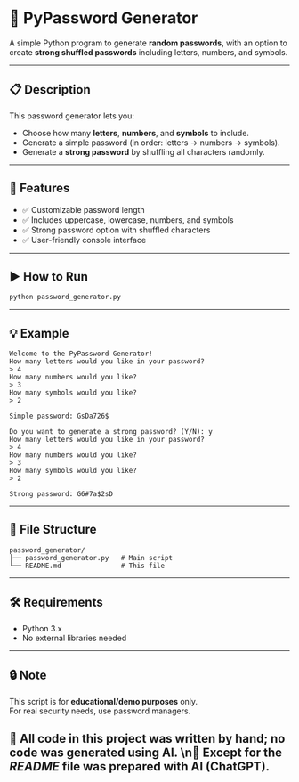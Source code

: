 
# 🔐 PyPassword Generator

A simple Python program to generate **random passwords**, with an option to create **strong shuffled passwords** including letters, numbers, and symbols.

---

## 📋 Description

This password generator lets you:

- Choose how many **letters**, **numbers**, and **symbols** to include.
- Generate a simple password (in order: letters → numbers → symbols).
- Generate a **strong password** by shuffling all characters randomly.

---

## 🚀 Features

- ✅ Customizable password length
- ✅ Includes uppercase, lowercase, numbers, and symbols
- ✅ Strong password option with shuffled characters
- ✅ User-friendly console interface

---

## ▶️ How to Run

```bash
python password_generator.py
```

---

## 💡 Example

```
Welcome to the PyPassword Generator!
How many letters would you like in your password?
> 4
How many numbers would you like?
> 3
How many symbols would you like?
> 2

Simple password: GsDa726$

Do you want to generate a strong password? (Y/N): y
How many letters would you like in your password?
> 4
How many numbers would you like?
> 3
How many symbols would you like?
> 2

Strong password: G6#7a$2sD
```

---

## 📁 File Structure

```
password_generator/
├── password_generator.py   # Main script
└── README.md               # This file
```

---

## 🛠 Requirements

- Python 3.x
- No external libraries needed

---

## 🔒 Note

This script is for **educational/demo purposes** only.  
For real security needs, use password managers.

📌 All code in this project was written by hand; no code was generated using AI.
\n📘 Except for the *README* file was prepared with AI (ChatGPT).
---




